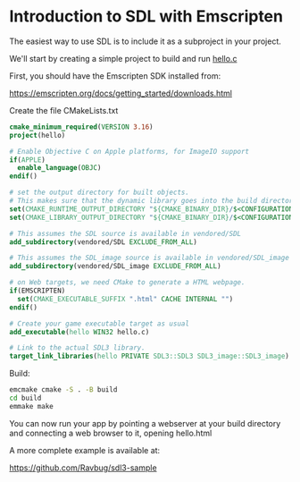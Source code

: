 
# Introduction to SDL with Emscripten

The easiest way to use SDL is to include it as a subproject in your project.

We'll start by creating a simple project to build and run [hello.c](hello.c)

First, you should have the Emscripten SDK installed from:

https://emscripten.org/docs/getting_started/downloads.html

Create the file CMakeLists.txt
```cmake
cmake_minimum_required(VERSION 3.16)
project(hello)

# Enable Objective C on Apple platforms, for ImageIO support
if(APPLE)
  enable_language(OBJC)
endif()

# set the output directory for built objects.
# This makes sure that the dynamic library goes into the build directory automatically.
set(CMAKE_RUNTIME_OUTPUT_DIRECTORY "${CMAKE_BINARY_DIR}/$<CONFIGURATION>")
set(CMAKE_LIBRARY_OUTPUT_DIRECTORY "${CMAKE_BINARY_DIR}/$<CONFIGURATION>")

# This assumes the SDL source is available in vendored/SDL
add_subdirectory(vendored/SDL EXCLUDE_FROM_ALL)

# This assumes the SDL_image source is available in vendored/SDL_image
add_subdirectory(vendored/SDL_image EXCLUDE_FROM_ALL)

# on Web targets, we need CMake to generate a HTML webpage. 
if(EMSCRIPTEN)
  set(CMAKE_EXECUTABLE_SUFFIX ".html" CACHE INTERNAL "")
endif()

# Create your game executable target as usual
add_executable(hello WIN32 hello.c)

# Link to the actual SDL3 library.
target_link_libraries(hello PRIVATE SDL3::SDL3 SDL3_image::SDL3_image)
```

Build:
```sh
emcmake cmake -S . -B build
cd build
emmake make
```

You can now run your app by pointing a webserver at your build directory and connecting a web browser to it, opening hello.html

A more complete example is available at:

https://github.com/Ravbug/sdl3-sample

